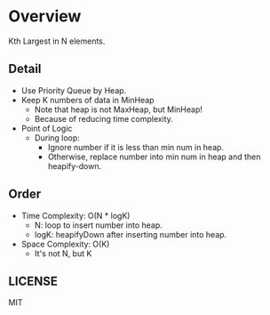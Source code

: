 # Overview

Kth Largest in N elements.

## Detail

- Use Priority Queue by Heap.
- Keep K numbers of data in MinHeap
  - Note that heap is not MaxHeap, but MinHeap!
  - Because of reducing time complexity.
- Point of Logic
  - During loop:
    - Ignore number if it is less than min num in heap.
    - Otherwise, replace number into min num in heap and then heapify-down.

## Order

- Time Complexity: O(N \* logK)
  - N: loop to insert number into heap.
  - logK: heapifyDown after inserting number into heap.
- Space Complexity: O(K)
  - It's not N, but K

## LICENSE

MIT
